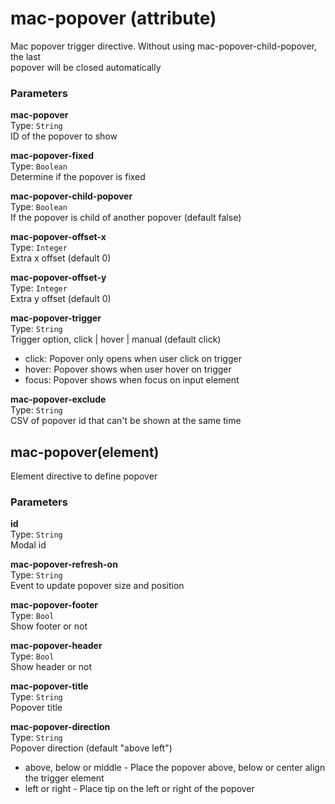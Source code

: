 
mac-popover (attribute)
===
Mac popover trigger directive. Without using mac-popover-child-popover, the last  
popover will be closed automatically  
  
  
### Parameters
**mac-popover**  
Type: `String`  
ID of the popover to show  
  
**mac-popover-fixed**  
Type: `Boolean`  
Determine if the popover is fixed  
  
**mac-popover-child-popover**  
Type: `Boolean`  
If the popover is child of another popover (default false)  
  
**mac-popover-offset-x**  
Type: `Integer`  
Extra x offset (default 0)  
  
**mac-popover-offset-y**  
Type: `Integer`  
Extra y offset (default 0)  
  
**mac-popover-trigger**  
Type: `String`  
Trigger option, click | hover | manual (default click)  
- click: Popover only opens when user click on trigger  
- hover: Popover shows when user hover on trigger  
- focus: Popover shows when focus on input element  
  
**mac-popover-exclude**  
Type: `String`  
CSV of popover id that can't be shown at the same time  
  


mac-popover(element)
---

Element directive to define popover  
  
### Parameters
**id**  
Type: `String`  
Modal id  
  
**mac-popover-refresh-on**  
Type: `String`  
Event to update popover size and position  
  
**mac-popover-footer**  
Type: `Bool`  
Show footer or not  
  
**mac-popover-header**  
Type: `Bool`  
Show header or not  
  
**mac-popover-title**  
Type: `String`  
Popover title  
  
**mac-popover-direction**  
Type: `String`  
Popover direction (default "above left")  
- above, below or middle - Place the popover above, below or center align the trigger element  
- left or right  - Place tip on the left or right of the popover  
  

